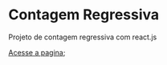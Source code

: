# Contagem Regressiva
Projeto de contagem regressiva com react.js

[Acesse a pagina](https://viniciusdeab.github.io/contagemRegressiva/);
